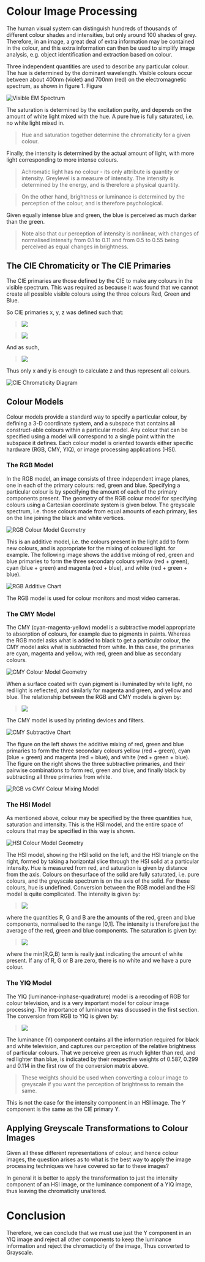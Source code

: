 # Colour Image Processing
The human visual system can distinguish hundreds of thousands of different colour shades
and intensities, but only around 100 shades of grey. Therefore, in an image, a great deal of
extra information may be contained in the colour, and this extra information can then be
used to simplify image analysis, e.g. object identification and extraction based on colour.

Three independent quantities are used to describe any particular colour.
The hue is determined by the dominant wavelength. Visible colours occur between about 400nm (violet) and 700nm (red) on the electromagnetic spectrum, as shown in figure 1. Figure

![Visible EM Spectrum]()

The saturation is determined by the excitation purity, and depends on the amount of white light mixed with the hue. A pure hue is fully saturated, i.e. no white light mixed in. 

> Hue and saturation together determine the chromaticity for a given colour.

Finally, the intensity is determined by the actual amount of light, with more light corresponding to more intense colours.

> Achromatic light has no colour - its only attribute is quantity or intensity. Greylevel is a measure of intensity. The intensity is determined by the energy, and is therefore a physical quantity.

> On the other hand, brightness or luminance is determined by the perception of the colour, and is therefore psychological.

Given equally intense blue and green, the blue is perceived as much darker than the green. 

> Note also that our perception of intensity is nonlinear, with changes of normalised intensity from 0.1 to 0.11 and from 0.5 to 0.55 being perceived as equal changes in brightness.

## The CIE Chromaticity or The CIE Primaries
The CIE primaries are those defined by the CIE to make any colours in the visible spectrum. This was required as because it was found that we cannot create all possible visible colours using the three colours Red, Green and Blue.

So CIE primaries x, y, z was defined such that:

> ![](https://latex.codecogs.com/svg.latex?x&space;=&space;\frac{R}{R&plus;G&plusB})

> ![](https://latex.codecogs.com/svg.latex?y&space;=&space;\frac{G}{R&plus;G&plusB})

And as such,

> ![](https://latex.codecogs.com/svg.latex?z&space;=&space;\frac{B}{R&plus;G&plusB}&space;\Rightarrow&space;z&space;=&space;1&space;-&space;x&space;-&space;y)

Thus only x and y is enough to calculate z and thus represent all colours.

![CIE Chromaticity Diagram]()

## Colour Models
Colour models provide a standard way to specify a particular colour, by defining a 3-D coordinate system, and a subspace that contains all construct-able colours within a particular model. Any colour that can be specified using a model will correspond to a single
point within the subspace it defines. Each colour model is oriented towards either specific hardware (RGB, CMY, YIQ), or image processing applications (HSI).

### The RGB Model
In the RGB model, an image consists of three independent image planes, one in each of the primary colours: red, green and blue. Specifying a particular colour is by specifying the amount of each of the primary components present. The geometry of the RGB colour model for specifying colours using a Cartesian coordinate system is given below. The greyscale spectrum, i.e. those colours made from equal amounts of each primary, lies on the line joining the black and white vertices.

![RGB Colour Model Geometry]()

This is an additive model, i.e. the colours present in the light add to form new colours, and is appropriate for the mixing of coloured light. for example. The following image shows the additive mixing of red, green and blue primaries to form the three secondary colours yellow (red + green), cyan (blue + green) and magenta (red + blue), and white (red + green + blue).

![RGB Additive Chart]()

The RGB model is used for colour monitors and most video cameras.

### The CMY Model
The CMY (cyan-magenta-yellow) model is a subtractive model appropriate to absorption of colours, for example due to pigments in paints. Whereas the RGB model asks what is added to black to get a particular colour, the CMY model asks what is subtracted from white. In this case, the primaries are cyan, magenta and yellow, with red, green and blue as secondary colours.

![CMY Colour Model Geometry]()

When a surface coated with cyan pigment is illuminated by white light, no red light is reflected, and similarly for magenta and green, and yellow and blue. The relationship between the RGB and CMY models is given by:


> ![](https://latex.codecogs.com/svg.latex?\begin{bmatrix}&space;C\\\\&space;M\\\\&space;Y&space;\end{bmatrix}&space;=&space;\begin{bmatrix}&space;1\\\\&space;1\\\\&space;1&space;\end{bmatrix}&space;-&space;\begin{bmatrix}&space;R\\\\&space;G\\\\&space;B&space;\end{bmatrix})


The CMY model is used by printing devices and filters.

![CMY Subtractive Chart]()

The figure on the left shows the additive mixing of red, green and blue primaries to form the three secondary colours yellow (red + green), cyan (blue + green) and magenta (red + blue), and white (red + green + blue). The figure on the right shows the three subtractive primaries, and their pairwise combinations to form red, green and blue, and finally black by subtracting all three primaries from white.

![RGB vs CMY Colour Mixing Model]() 

### The HSI Model 
As mentioned above, colour may be specified by the three quantities hue, saturation and intensity. This is the HSI model, and the entire space of colours that may be specified in this way is shown.

![HSI Colour Model Geometry]()

The HSI model, showing the HSI solid on the left, and the HSI triangle on the right, formed by taking a horizontal slice through the HSI solid at a particular intensity. Hue is measured from red, and saturation is given by distance from the axis. Colours on thesurface of the solid are fully saturated, i.e. pure colours, and the greyscale spectrum is on the axis of the solid. For these colours, hue is undefined. Conversion between the RGB model and the HSI model is quite complicated. The intensity is given by:


> ![](https://latex.codecogs.com/svg.latex?I&space;=&space;\frac{R&plus;G&plus;B}{3})


where the quantities R, G and B are the amounts of the red, green and blue components, normalised to the range \[0,1\]. The intensity is therefore just the average of the red, green and blue components. The saturation is given by:


> ![](https://latex.codecogs.com/svg.latex?S&space;=&space;1&space;-&space;\frac{min(R,G,B)}{I}&space;=&space;1&space;-&space;\frac{3}{R&plus;G&plus;B}&space;min(R,G,B))


where the min(R,G,B) term is really just indicating the amount of white present. If any of R, G or B are zero, there is no white and we have a pure colour.

### The YIQ Model
The YIQ (luminance-inphase-quadrature) model is a recoding of RGB for colour television, and is a very important model for colour image processing. The importance of luminance was discussed in the first section. The conversion from RGB to YIQ is given by:


> ![](https://latex.codecogs.com/svg.latex?\begin{bmatrix}&space;Y\\\\&space;I\\\\&space;Q&space;\end{bmatrix}&space;=&space;\begin{bmatrix}&space;0.299&space;&&space;0.587&space;&&space;0.114\\\\&space;0.596&space;&&space;-0.275&space;&&space;-0.321\\\\&space;0.212&space;&&space;-0.523&space;&&space;0.311&space;\end{bmatrix}&space;\cdot&space;\begin{bmatrix}&space;R\\\\&space;G\\\\&space;B&space;\end{bmatrix})


The luminance (Y) component contains all the information required for black and white television, and captures our perception of the relative brightness of particular colours. That we perceive green as much lighter than red, and red lighter than blue, is indicated by their respective weights of 0.587, 0.299 and 0.114 in the first row of the conversion matrix above. 

> These weights should be used when converting a colour image to greyscale if you want the perception of brightness to remain the same.

This is not the case for the intensity component in an HSI image. The Y component is the same as the CIE primary Y.

## Applying Greyscale Transformations to Colour Images
Given all these different representations of colour, and hence colour images, the question arises as to what is the best way to apply the image processing techniques we have covered so far to these images? 

In general it is better to apply the transformation to just the intensity component of an HSI image, or the luminance component of a YIQ image, thus leaving the chromaticity unaltered.

# Conclusion
Therefore, we can conclude that we must use just the Y component in an YIQ image and reject all other components to keep the luminance information and reject the chromacticity of the image, Thus converted to Grayscale.
